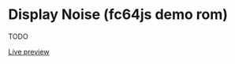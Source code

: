 # Display Noise (fc64js demo rom)

TODO

[Live preview](https://theinvader360.github.io/fc64js/rom/demo/display-noise/)

